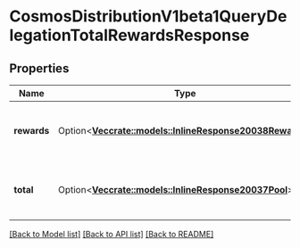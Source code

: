 # CosmosDistributionV1beta1QueryDelegationTotalRewardsResponse

## Properties

Name | Type | Description | Notes
------------ | ------------- | ------------- | -------------
**rewards** | Option<[**Vec<crate::models::InlineResponse20038Rewards>**](inline_response_200_38_rewards.md)> | rewards defines all the rewards accrued by a delegator. | [optional]
**total** | Option<[**Vec<crate::models::InlineResponse20037Pool>**](inline_response_200_37_pool.md)> | total defines the sum of all the rewards. | [optional]

[[Back to Model list]](../README.md#documentation-for-models) [[Back to API list]](../README.md#documentation-for-api-endpoints) [[Back to README]](../README.md)


